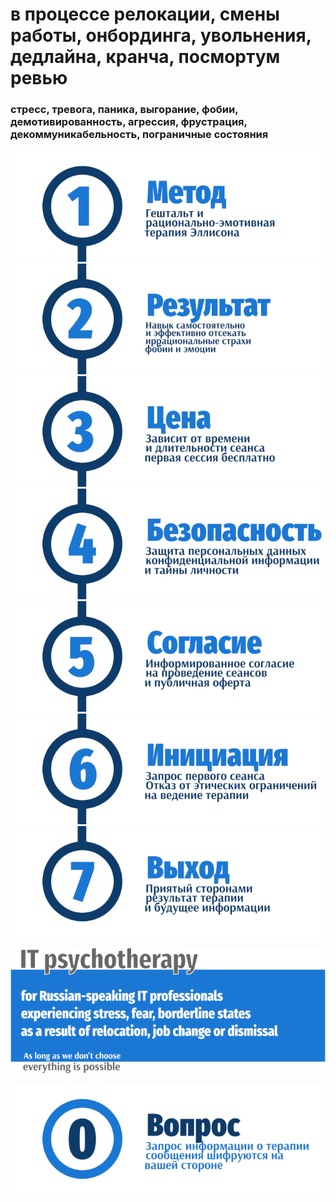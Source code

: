 # в процессе релокации, смены работы, онбординга, увольнения, дедлайна, кранча, посмортум ревью
### стресс, тревога, паника, выгорание, фобии, демотивированность, агрессия, фрустрация, декоммуникабельность, пограничные состояния 

<a href="https://ivlev.github.io/method/">![Гештальт, рационально-эмотивная терапия Эллисона, РЭТ](_img/1.png)</a>
<a href="https://ivlev.github.io/result/">![Самостоятельное отсечение иррациональных страхов, фобий и эмоций](_img/2.png)</a>
<a href="https://ivlev.github.io/value/">![Цена сессии и расчет стоимости психотерапии](_img/3.png)</a>
<a href="https://ivlev.github.io/consent/">![Безопасность конфиденциальность анонимность психотерапии](_img/4.png)</a>
<a href="https://ivlev.github.io/consent/">![Информированное согласие клиента психотерапии](_img/5.png)</a>
<a href="https://ivlev.github.io/disclaimer/">![Первая бесплатная сессия консультации психотерапевта](_img/6.png)</a>
<a href="https://ivlev.github.io/consent/">![Согласованноый срок и длительность психотерапевтического акта](_img/7.png)</a>

![Psychotherapy for Russian-speaking IT professionals](_img/700b.png)

<a href="https://bit.ly/3yhBEb4" target=_blank>![Вопросы ответы для пациента психотерапевта](_img/0.png)</a>